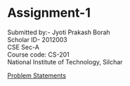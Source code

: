 # Assignment-1
Submitted by:- Jyoti Prakash Borah <br> Scholar ID- 2012003 <br> CSE Sec-A <br>Course code: CS-201 <br>National Institute of Technology, Silchar


<a href="https://github.com/Jyoti764/DSA/blob/main/Assignment-I/Questions%20of%20Assignment-I.pdf" class="image fit" type="application/pdf">Problem Statements</a>
